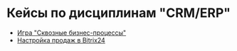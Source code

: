 # Кейсы по дисциплинам "CRM/ERP"

* [Игра "Сквозные бизнес-процессы"](/e2e_processes/README.md)
* [Настройка  продаж в Bitrix24](crm_funnel/README.md)